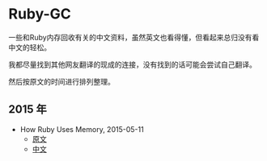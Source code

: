 # Ruby-GC

一些和Ruby内存回收有关的中文资料，虽然英文也看得懂，但看起来总归没有看中文的轻松。

我都尽量找到其他网友翻译的现成的连接，没有找到的话可能会尝试自己翻译。

然后按原文的时间进行排列整理。

## 2015 年

- How Ruby Uses Memory, 2015-05-11
  - [原文](https://www.sitepoint.com/ruby-uses-memory/)
  - [中文](how-ruby-uses-memory.md)
